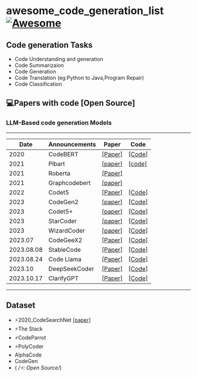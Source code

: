 # awesome_code_generation_list [![Awesome](https://awesome.re/badge.svg)](https://awesome.re)

## Code generation Tasks
- Code Understanding and generation
- Code Summarizaion
- Code Generation
- Code Translation (eg:Python to Java,Program Repair)
- Code Classification

## 💻Papers with code [Open Source]
### LLM-Based code generation Models

--------------------------------------------------------------------------- 
| Date 	| Announcements 	| Paper | Code |
|-	|-	| -|  -|  
| 2020	| CodeBERT	| [[Paper]](https://arxiv.org/pdf/2106.06103.pdf) | [[Code]](https://github.com/jaywalnut310/vits)
| 2021	| Plbart |[[paper]](https://aclanthology.org/2021.naacl-main.211.pdf)|[[code]](https://github.com/wasiahmad/PLBART) |
| 2021	| Roberta |[[Paper]]() | |
| 2021	| Graphcodebert | [[paper]](https://arxiv.org/pdf/2009.08366.pdf)| |
| 2022	| Codet5|[[Paper]]() | [[Code]]()|
| 2023	| CodeGen2|  [[paper]](https://arxiv.org/pdf/2305.02309.pdf)|[[Code]](https://github.com/suno-ai/bark) |
| 2023	| Codet5+| [[paper]](https://arxiv.org/pdf/2305.07922.pdf) |[[Code]]() |
| 2023	| StarCoder| [[paper]](https://drive.google.com/file/d/1cN-b9GnWtHzQRoE7M7gAEyivY0kl4BYs/view) |[[Code]]() |
| 2023	| WizardCoder| [[paper]](https://arxiv.org/pdf/2306.08568.pdf) |[[Code]](https://github.com/nlpxucan/WizardLM/tree/main/WizardCoder) |
| 2023.07| CodeGeeX2|[[Paper]]() | [[Code]]()|
| 2023.08.08| StableCode|[[Paper]]() | [[Code]]()|
| 2023.08.24| Code Llama|[[Paper]](https://arxiv.org/pdf/2308.12950.pdf) | [[Code]]()|
| 2023.10| DeepSeekCoder|[[Paper]]() | [[Code]]()|
| 2023.10.17| ClarifyGPT|[[Paper]](https://arxiv.org/pdf/2310.10996.pdf) | [[Code]]()|
---------------------------------------------------------------------------



## Dataset
- ⚡️2020_CodeSearchNet [[paper]](https://arxiv.org/pdf/1909.09436v3.pdf)
- ⚡️The Stack
- ⚡️CodeParrot
- ⚡️PolyCoder
- AlphaCode
- CodeGen
- 
   ( */⚡️: Open Source/*)

